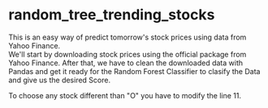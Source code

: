 # random_tree_trending_stocks
This is an easy way of predict tomorrow's stock prices using data from Yahoo Finance.  
We'll start by downloading stock prices using the official package from Yahoo Finance. 
After that,  we have to clean the downloaded data with Pandas and get it ready for the Random Forest Classifier to clasify the Data and give us the desired Score.

To choose any stock different than "O" you have to modify the line 11.
